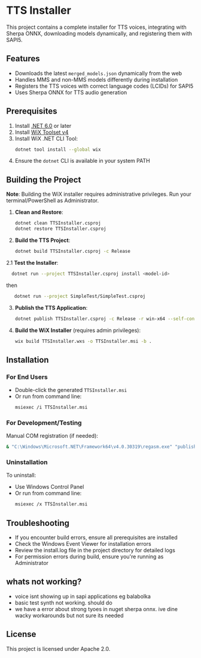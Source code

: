 # TTS Installer

This project contains a complete installer for TTS voices, integrating with Sherpa ONNX, downloading models dynamically, and registering them with SAPI5.

## Features
- Downloads the latest `merged_models.json` dynamically from the web
- Handles MMS and non-MMS models differently during installation
- Registers the TTS voices with correct language codes (LCIDs) for SAPI5
- Uses Sherpa ONNX for TTS audio generation

## Prerequisites
1. Install [.NET 6.0](https://dotnet.microsoft.com/en-us/download) or later
2. Install [WiX Toolset v4](https://wixtoolset.org/docs/intro/)
3. Install WiX .NET CLI Tool:
   ```bash
   dotnet tool install --global wix
   ```
4. Ensure the `dotnet` CLI is available in your system PATH

## Building the Project

**Note**: Building the WiX installer requires administrative privileges. Run your terminal/PowerShell as Administrator.

1. **Clean and Restore**:
   ```bash
   dotnet clean TTSInstaller.csproj
   dotnet restore TTSInstaller.csproj
   ```

2. **Build the TTS Project**:
   ```bash
   dotnet build TTSInstaller.csproj -c Release
   ```

2.1 **Test the Installer**:
   ```bash
     dotnet run --project TTSInstaller.csproj install <model-id>
   ```

   then

   ```bash
      dotnet run --project SimpleTest/SimpleTest.csproj
   ```

3. **Publish the TTS Application**:
   ```bash
   dotnet publish TTSInstaller.csproj -c Release -r win-x64 --self-contained true /p:PublishSingleFile=true
   ```

4. **Build the WiX Installer** (requires admin privileges):
   ```bash
   wix build TTSInstaller.wxs -o TTSInstaller.msi -b .
   ```

## Installation

### For End Users
- Double-click the generated `TTSInstaller.msi`
- Or run from command line:
  ```bash
  msiexec /i TTSInstaller.msi
  ```

### For Development/Testing
Manual COM registration (if needed):
```bash
& "C:\Windows\Microsoft.NET\Framework64\v4.0.30319\regasm.exe" "publish\OpenSpeechTTS.dll" /codebase
```

### Uninstallation
To uninstall:
- Use Windows Control Panel
- Or run from command line:
  ```bash
  msiexec /x TTSInstaller.msi
  ```

## Troubleshooting
- If you encounter build errors, ensure all prerequisites are installed
- Check the Windows Event Viewer for installation errors
- Review the install.log file in the project directory for detailed logs
- For permission errors during build, ensure you're running as Administrator


## whats not working?

- voice isnt showing up in sapi applications eg balabolka
- basic test synth not working. should do
- we have a error about strong tyoes in nuget sherpa onnx. ive dine wacky workarounds but not sure its needed



## License
This project is licensed under Apache 2.0.
